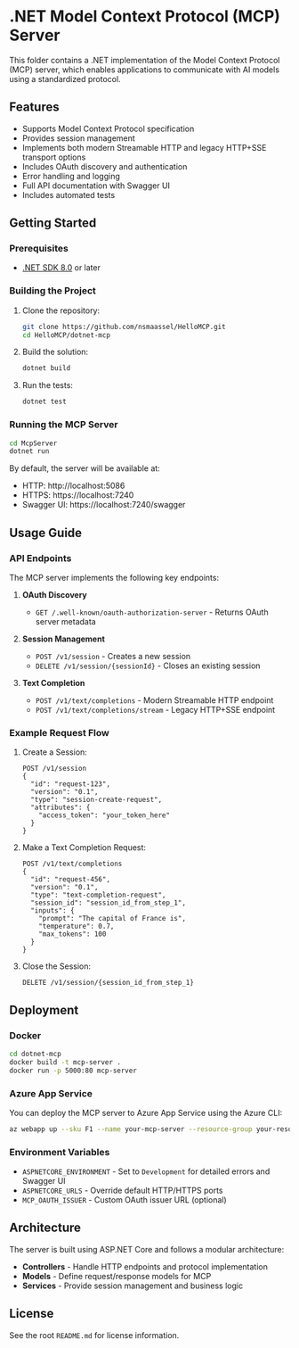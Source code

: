 # .NET Model Context Protocol (MCP) Server

This folder contains a .NET implementation of the Model Context Protocol (MCP) server, which enables applications to communicate with AI models using a standardized protocol.

## Features

- Supports Model Context Protocol specification
- Provides session management
- Implements both modern Streamable HTTP and legacy HTTP+SSE transport options
- Includes OAuth discovery and authentication
- Error handling and logging
- Full API documentation with Swagger UI
- Includes automated tests

## Getting Started

### Prerequisites

- [.NET SDK 8.0](https://dotnet.microsoft.com/download) or later

### Building the Project

1. Clone the repository:
   ```bash
   git clone https://github.com/nsmaassel/HelloMCP.git
   cd HelloMCP/dotnet-mcp
   ```

2. Build the solution:
   ```bash
   dotnet build
   ```

3. Run the tests:
   ```bash
   dotnet test
   ```

### Running the MCP Server

```bash
cd McpServer
dotnet run
```

By default, the server will be available at:
- HTTP: http://localhost:5086
- HTTPS: https://localhost:7240
- Swagger UI: https://localhost:7240/swagger

## Usage Guide

### API Endpoints

The MCP server implements the following key endpoints:

1. **OAuth Discovery**
   - `GET /.well-known/oauth-authorization-server` - Returns OAuth server metadata

2. **Session Management**
   - `POST /v1/session` - Creates a new session
   - `DELETE /v1/session/{sessionId}` - Closes an existing session

3. **Text Completion**
   - `POST /v1/text/completions` - Modern Streamable HTTP endpoint
   - `POST /v1/text/completions/stream` - Legacy HTTP+SSE endpoint

### Example Request Flow

1. Create a Session:
   ```
   POST /v1/session
   {
     "id": "request-123",
     "version": "0.1",
     "type": "session-create-request",
     "attributes": {
       "access_token": "your_token_here"
     }
   }
   ```

2. Make a Text Completion Request:
   ```
   POST /v1/text/completions
   {
     "id": "request-456",
     "version": "0.1",
     "type": "text-completion-request",
     "session_id": "session_id_from_step_1",
     "inputs": {
       "prompt": "The capital of France is",
       "temperature": 0.7,
       "max_tokens": 100
     }
   }
   ```

3. Close the Session:
   ```
   DELETE /v1/session/{session_id_from_step_1}
   ```

## Deployment

### Docker

```bash
cd dotnet-mcp
docker build -t mcp-server .
docker run -p 5000:80 mcp-server
```

### Azure App Service

You can deploy the MCP server to Azure App Service using the Azure CLI:

```bash
az webapp up --sku F1 --name your-mcp-server --resource-group your-resource-group
```

### Environment Variables

- `ASPNETCORE_ENVIRONMENT` - Set to `Development` for detailed errors and Swagger UI
- `ASPNETCORE_URLS` - Override default HTTP/HTTPS ports
- `MCP_OAUTH_ISSUER` - Custom OAuth issuer URL (optional)

## Architecture

The server is built using ASP.NET Core and follows a modular architecture:

- **Controllers** - Handle HTTP endpoints and protocol implementation
- **Models** - Define request/response models for MCP
- **Services** - Provide session management and business logic

## License

See the root `README.md` for license information.
